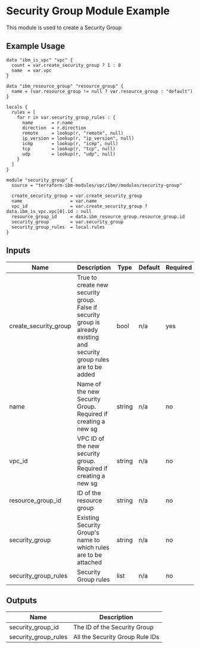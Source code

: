 # Security Group Module Example

This module is used to create a Security Group

## Example Usage
```
data "ibm_is_vpc" "vpc" {
  count = var.create_security_group ? 1 : 0
  name  = var.vpc
}

data "ibm_resource_group" "resource_group" {
  name = (var.resource_group != null ? var.resource_group : "default")
}

locals {
  rules = [
    for r in var.security_group_rules : {
      name       = r.name
      direction  = r.direction
      remote     = lookup(r, "remote", null)
      ip_version = lookup(r, "ip_version", null)
      icmp       = lookup(r, "icmp", null)
      tcp        = lookup(r, "tcp", null)
      udp        = lookup(r, "udp", null)
    }
  ]
}

module "security_group" {
  source = "terraform-ibm-modules/vpc/ibm//modules/security-group"

  create_security_group = var.create_security_group
  name                  = var.name
  vpc_id                = var.create_security_group ? data.ibm_is_vpc.vpc[0].id : null
  resource_group_id     = data.ibm_resource_group.resource_group.id
  security_group        = var.security_group
  security_group_rules  = local.rules
}
```

<!-- BEGINNING OF PRE-COMMIT-TERRAFORM DOCS HOOK -->

## Inputs

| Name                              | Description                                           | Type   | Default | Required |
|-----------------------------------|-------------------------------------------------------|--------|---------|----------|
| create\_security\_group | True to create new security group. False if security group is already existing and security group rules are to be added | bool | n/a | yes |
| name | Name of the new Security Group. Required if creating a new sg | string | n/a | no |
| vpc\_id | VPC ID of the new security group. Required if creating a new sg | string | n/a | no |
| resource\_group\_id | ID of the resource group | string | n/a | no |
| security\_group | Existing Security Group's name to which rules are to be attached | string | n/a | no |
| security\_group\_rules | Security Group rules | list | n/a | no |

## Outputs

| Name | Description |
|------|-------------|
| security\_group\_id | The ID of the Security Group |
| security\_group\_rules | All the Security Group Rule IDs|


<!-- END OF PRE-COMMIT-TERRAFORM DOCS HOOK -->